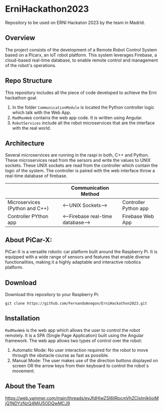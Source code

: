 # ErniHackathon2023
Repository to be used on ERNI Hackaton 2023 by the team in Madrid.

## Overview
The project consists of the development of a Remote Robot Control System based on a PIcarx, an IoT robot platform. This system leverages Firebase, a cloud-based real-time database, to enable remote control and management of the robot's operations.

## Repo Structure
This repository includes all the piece of code developed to achieve the Erni hackathon goal.
1. In the folder `CommunicationModule` is located the Python controller logic which talk with the Web App.
2. `MadMaxWeb` contains the web app code. It is written using Angular.
3. `RobotServices` include all the robot microservices that are the interface with the real world.

## Architecture

Several microservices are running in the raspi in both, C++ and Python. These microservices read from the sersors and write the values to UNIX sockets. These UNIX sockets are read from the controller which contain the logic of the system. The controller is paired with the web interface throw a real-time database of firebase.

||Communication Method||
|---------------------------------|-----------------------------------|-----------------------|
| Microservices  (Python and C++) | <--UNIX Sockets-->                | Controller Python app |
| Controller PYthon app           | <--Firebase real-time database--> | Firebase Web App      |

## About PiCar-X:
PiCar-X is a versatile robotic car platform built around the Raspberry Pi. It is equipped with a wide range of sensors and features that enable diverse functionalities, making it a highly adaptable and interactive robotics platform.

## Download
Download this repository to your Raspberry Pi:

```shell
git clone https://github.com/FernandoAnegon/ErniHackathon2023.git
```
## Installation
`MadMaxWeb` is the web app which allows the user to control the robot remotely. It is a SPA (Single Page Application) built using the Angular framework. The web app allows two types of control over the robot:
1. Automatic Mode: No user interaction required for the robot to move through the obstacle course as fast as possible.
2. Manual Mode: The user makes use of the direction buttons displayed on screen OR the arrow keys from their keyboard to control the robot´s movement.


## About the Team
https://web.yammer.com/main/threads/eyJfdHlwZSI6IlRocmVhZCIsImlkIjoiMjQ1NDYzNzQ4MjU5ODQwMCJ9
